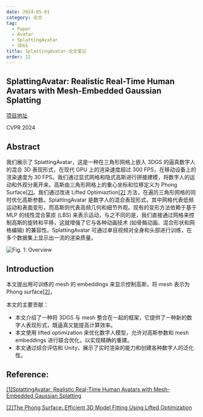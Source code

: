 ```yaml
---
date: 2024-05-01
category: 论文
tag:
  - Paper
  - Avatar
  - SplattingAvatar
  - 3DGS
title: SplattingAvatar-论文笔记
order: 12
---
```


## SplattingAvatar: Realistic Real-Time Human Avatars with Mesh-Embedded Gaussian Splatting

[项目地址](https://initialneil.github.io/SplattingAvatar)

CVPR 2024

## Abstract

我们展示了 SplattingAvatar，这是一种在三角形网格上嵌入 3DGS 的逼真数字人的混合 3D 表现形式，在现代 GPU 上的渲染速度超过 300 FPS，在移动设备上的渲染速度为 30 FPS。我们通过显式网格和隐式高斯进行拼接建模，将数字人的运动和外观分离开来。高斯由三角形网格上的重心坐标和位移定义为 Phong Surface[[2]][ref2]。我们通过改进 Lifted Optimiaztion[[2]][ref2] 方法，在遍历三角形网格的同时优化高斯参数。SplattingAvatar 是数字人的混合表现形式，其中网格代表低频运动和表面变形，而高斯则代表高频几何和细节外观。现有的变形方法依赖于基于 MLP 的线性混合蒙皮 (LBS) 来表示运动，与之不同的是，我们直接通过网格来控制高斯的旋转和平移，这就增强了它与各种动画技术 (如骨骼动画、混合形状和网格编辑) 的兼容性。SplattingAvatar 可通过单目视频对全身和头部进行训练，在多个数据集上显示出一流的渲染质量。

![Fig. 1: Overview](http://img.rocyan.cn/blog/2024/05/6638529ae6e2f.png)

## Introduction

本文提出用可训练的 mesh 的 embeddings 来显示控制高斯，将 mesh 表示为 Phong surface[[2]][ref2]，

本文的主要贡献：

- 本文介绍了一种将 3DGS 与 mesh 整合在一起的框架，它提供了一种新的数字人表现形式，既逼真又能提高计算效率。
- 本文使用 lifted optimization 来优化数字人模型，允许对高斯参数和 mesh embeddings 进行联合优化，以实现精确的重建。
- 本文通过综合评估和 Unity，展示了实时渲染的能力和创建各种数字人的泛化性。

## Reference:

[[1]SplattingAvatar: Realistic Real-Time Human Avatars with Mesh-Embedded Gaussian Splatting](https://arxiv.org/abs/2403.05087)

[[2]The Phong Surface: Efficient 3D Model Fitting Using Lifted Optimization](https://arxiv.org/pdf/2007.04940)

[ref2]: https://arxiv.org/pdf/2007.04940	"The Phong Surface: Efficient 3D Model Fitting Using Lifted Optimization"